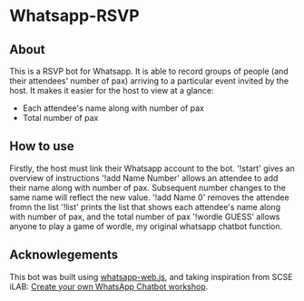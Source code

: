 # Whatsapp-RSVP

## About

This is a RSVP bot for Whatsapp. It is able to record groups of people (and their attendees' number of pax) arriving to a particular event invited by the host. 
It makes it easier for the host to view at a glance:
- Each attendee's name along with number of pax
- Total number of pax

## How to use
Firstly, the host must link their Whatsapp account to the bot.
'!start' gives an overview of instructions
'!add Name Number' allows an attendee to add their name along with number of pax. Subsequent number changes to the same name will reflect the new value.
'!add Name 0' removes the attendee fromn the list
'!list' prints the list that shows each attendee's name along with number of pax, and the total number of pax
'!wordle GUESS' allows anyone to play a game of wordle, my original whatsapp chatbot function.

## Acknowlegements

This bot was built using [whatsapp-web.js](https://github.com/pedroslopez/whatsapp-web.js), and taking inspiration from SCSE iLAB: [Create your own WhatsApp Chatbot workshop](https://github.com/LOLIPOP-INTELLIGENCE/Wordle-Workshop).
